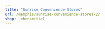 ```yaml
---
title: "Sunrise Convenience Stores"
url: /memphis/sunrise-convenience-stores-2/
shop: Lebensmittel
---
```

